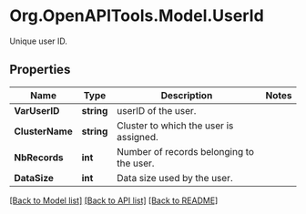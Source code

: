# Org.OpenAPITools.Model.UserId
Unique user ID.

## Properties

Name | Type | Description | Notes
------------ | ------------- | ------------- | -------------
**VarUserID** | **string** | userID of the user. | 
**ClusterName** | **string** | Cluster to which the user is assigned. | 
**NbRecords** | **int** | Number of records belonging to the user. | 
**DataSize** | **int** | Data size used by the user. | 

[[Back to Model list]](../README.md#documentation-for-models) [[Back to API list]](../README.md#documentation-for-api-endpoints) [[Back to README]](../README.md)

